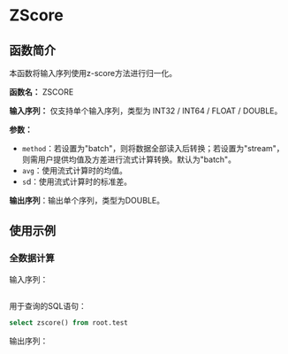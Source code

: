 # ZScore

## 函数简介

本函数将输入序列使用z-score方法进行归一化。

**函数名：** ZSCORE

**输入序列：** 仅支持单个输入序列，类型为 INT32 / INT64 / FLOAT / DOUBLE。

**参数：**

+ `method`：若设置为"batch"，则将数据全部读入后转换；若设置为"stream"，则需用户提供均值及方差进行流式计算转换。默认为"batch"。
+ `avg`：使用流式计算时的均值。
+ `s`d：使用流式计算时的标准差。

**输出序列**：输出单个序列，类型为DOUBLE。

## 使用示例

### 全数据计算

输入序列：

```

```

用于查询的SQL语句：

```sql
select zscore() from root.test
```

输出序列：

```

```

